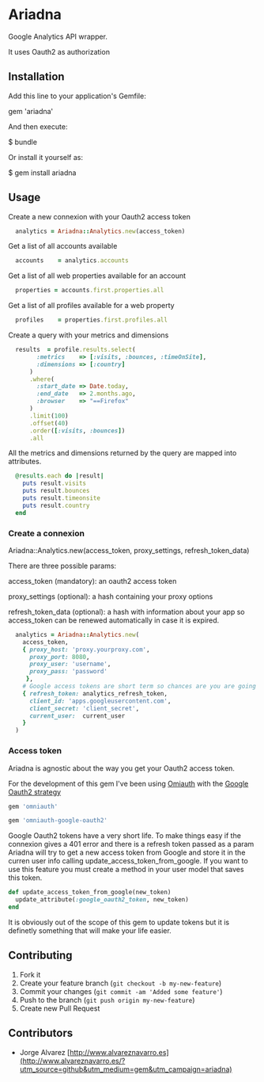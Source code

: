 # Ariadna

Google Analytics API wrapper.

It uses Oauth2 as authorization

## Installation

Add this line to your application's Gemfile:

gem 'ariadna'

And then execute:

$ bundle

Or install it yourself as:

$ gem install ariadna

## Usage

Create a new connexion with your Oauth2 access token

```ruby
  analytics = Ariadna::Analytics.new(access_token)
```

Get a list of all accounts available

```ruby
  accounts    = analytics.accounts
```

Get a list of all web properties available for an account

```ruby
  properties = accounts.first.properties.all
```

Get a list of all profiles available for a web property

```ruby
  profiles    = properties.first.profiles.all
```

Create a query with your metrics and dimensions

```ruby
  results  = profile.results.select(
        :metrics    => [:visits, :bounces, :timeOnSite],
        :dimensions => [:country]
      )
      .where(
        :start_date => Date.today,
        :end_date   => 2.months.ago,
        :browser    => "==Firefox"
      )
      .limit(100)
      .offset(40)
      .order([:visits, :bounces])
      .all
```

All the metrics and dimensions returned by the query are mapped into attributes.

```ruby
  @results.each do |result|
    puts result.visits
    puts result.bounces
    puts result.timeonsite
    puts result.country
  end
```

### Create a connexion

  Ariadna::Analytics.new(access_token, proxy_settings, refresh_token_data)

  There are three possible params:

  access_token (mandatory): an oauth2 access token 

  proxy_settings (optional): a hash containing your proxy options

  refresh_token_data (optional): a hash with information about your app so access_token can be renewed automatically in case it is expired.

```ruby
  analytics = Ariadna::Analytics.new(
    access_token,
    { proxy_host: 'proxy.yourproxy.com',
      proxy_port: 8080,
      proxy_user: 'username',
      proxy_pass: 'password'
     },
    # Google access tokens are short term so chances are you are going to need to refresh them
    { refresh_token: analytics_refresh_token,
      client_id: 'apps.googleusercontent.com',
      client_secret: 'client_secret',
      current_user:  current_user
    }
  )
```

### Access token

Ariadna is agnostic about the way you get your Oauth2 access token.

For the development of this gem I've been using [Omiauth](https://github.com/intridea/omniauth) with the [Google Oauth2 strategy](https://github.com/zquestz/omniauth-google-oauth2)

```ruby
gem 'omniauth'

gem 'omniauth-google-oauth2'
```

Google Oauth2 tokens have a very short life.  To make things easy if the connexion gives a 401 error and there is a refresh token passed as a param Ariadna will try to get a new access token from Google and store it in the curren user info calling update_access_token_from_google.  If you want to use this feature you must create a method in your user model that saves this token.

```ruby
def update_access_token_from_google(new_token)
  update_attribute(:google_oauth2_token, new_token)
end
```

It is obviously out of the scope of this gem to update tokens but it is definetly something that will make your life easier.


## Contributing

1. Fork it
2. Create your feature branch (`git checkout -b my-new-feature`)
3. Commit your changes (`git commit -am 'Added some feature'`)
4. Push to the branch (`git push origin my-new-feature`)
5. Create new Pull Request

## Contributors

* Jorge Alvarez [http://www.alvareznavarro.es](http://www.alvareznavarro.es/?utm_source=github&utm_medium=gem&utm_campaign=ariadna)

